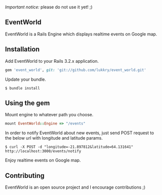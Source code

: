 _Important notice:_ please do not use it yet! ;)

EventWorld
---------
EventWorld is a Rails Engine which displays realtime events on Google map.

Installation
-----------
Add EventWorld to your Rails 3.2.x application.

```ruby
gem 'event_world', git: 'git://github.com/lukkry/event_world.git'
```

Update your bundle.

    $ bundle install

Using the gem
------------
Mount engine to whatever path you choose.

```ruby
mount EventWorld::Engine => "/events"
```

In order to notify EventWorld about new events, just send POST request to the below url with longitude and latitude params.

    $ curl -X POST -d "longitude=-21.897812&latitude=64.131641" http://localhost:3000/events/notify

Enjoy realtime events on Google map.

Contributing
-----------
EventWorld is an open source project and I encourage contributions ;)

